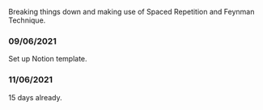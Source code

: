 Breaking things down and making use of Spaced Repetition and Feynman Technique.
<br />
### 09/06/2021
Set up Notion template.

### 11/06/2021
15 days already.
